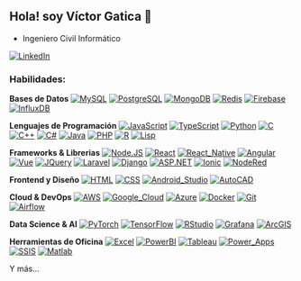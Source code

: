 ## Hola! soy Víctor Gatica 👋
- Ingeniero Civil Informático

[![LinkedIn](https://img.shields.io/badge/LinkedIn-1575F9?style=for-the-badge&logo=linkedin&logoColor=white&labelColor=101010)](https://www.linkedin.com/in/gaticavm9/)


### Habilidades:
**Bases de Datos** 
[![MySQL](https://img.shields.io/badge/MySQL-E87812?style=for-the-badge&logo=mysql&logoColor=white&labelColor=101010)]()
[![PostgreSQL](https://img.shields.io/badge/PostgreSQL-4479A1?style=for-the-badge&logo=postgresql&logoColor=white&labelColor=101010)]()
[![MongoDB](https://img.shields.io/badge/MongoDB-47A248?style=for-the-badge&logo=mongodb&logoColor=white&labelColor=101010)]()
[![Redis](https://img.shields.io/badge/Redis-DC382D?style=for-the-badge&logo=redis&logoColor=white&labelColor=101010)]()
[![Firebase](https://img.shields.io/badge/Firebase-FFCA28?style=for-the-badge&logo=firebase&logoColor=white&labelColor=101010)]()
[![InfluxDB](https://img.shields.io/badge/InfluxDB-22ADF6?style=for-the-badge&logo=influxdb&logoColor=white&labelColor=101010)]()
</br>

**Lenguajes de Programación**
[![JavaScript](https://img.shields.io/badge/JavaScript-F7DF1E?style=for-the-badge&logo=javascript&logoColor=white&labelColor=101010)]()
[![TypeScript](https://img.shields.io/badge/TypeScript-3178C6?style=for-the-badge&logo=typescript&logoColor=white&labelColor=101010)]()
[![Python](https://img.shields.io/badge/Python-3776AB?style=for-the-badge&logo=python&logoColor=white&labelColor=101010)]()
[![C](https://img.shields.io/badge/C-A8B9CC?style=for-the-badge&logo=c&logoColor=white&labelColor=101010)]()
[![C++](https://img.shields.io/badge/C++-00599C?style=for-the-badge&logo=cplusplus&logoColor=white&labelColor=101010)]()
[![C#](https://img.shields.io/badge/C%23-239120?style=for-the-badge&logo=csharp&logoColor=white&labelColor=101010)]()
[![Java](https://img.shields.io/badge/Java-007396?style=for-the-badge&logo=java&logoColor=white&labelColor=101010)]()
[![PHP](https://img.shields.io/badge/PHP-777BB4?style=for-the-badge&logo=php&logoColor=white&labelColor=101010)]()
[![R](https://img.shields.io/badge/R-276DC3?style=for-the-badge&logo=r&logoColor=white&labelColor=101010)]()
[![Lisp](https://img.shields.io/badge/Lisp-3E333C?style=for-the-badge&logo=lisp&logoColor=white&labelColor=101010)]()
</br>

**Frameworks & Librerias**
[![Node.JS](https://img.shields.io/badge/Node.JS-339933?style=for-the-badge&logo=node.js&logoColor=white&labelColor=101010)]()
[![React](https://img.shields.io/badge/React-61dafb?style=for-the-badge&logo=react&logoColor=white&labelColor=101010)]()
[![React_Native](https://img.shields.io/badge/React_Native-61DAFB?style=for-the-badge&logo=react&logoColor=white&labelColor=101010)]()
[![Angular](https://img.shields.io/badge/Angular-DD0031?style=for-the-badge&logo=angular&logoColor=white&labelColor=101010)]()
[![Vue](https://img.shields.io/badge/Vue-4FC08D?style=for-the-badge&logo=vue.js&logoColor=white&labelColor=101010)]()
[![JQuery](https://img.shields.io/badge/JQuery-0769AD?style=for-the-badge&logo=jquery&logoColor=white&labelColor=101010)]()
[![Laravel](https://img.shields.io/badge/Laravel-FF2D20?style=for-the-badge&logo=laravel&logoColor=white&labelColor=101010)]()
[![Django](https://img.shields.io/badge/Django-092E20?style=for-the-badge&logo=django&logoColor=white&labelColor=101010)]()
[![ASP.NET](https://img.shields.io/badge/ASP.NET-5C2D91?style=for-the-badge&logo=.net&logoColor=white&labelColor=101010)]()
[![Ionic](https://img.shields.io/badge/Ionic-1575F9?style=for-the-badge&logo=ionic&logoColor=white&labelColor=101010)]()
[![NodeRed](https://img.shields.io/badge/NodeRed-8F0000?style=for-the-badge&logo=nodered&logoColor=white&labelColor=101010)]()
</br>

**Frontend y Diseño**
[![HTML](https://img.shields.io/badge/HTML-E34F26?style=for-the-badge&logo=html5&logoColor=white&labelColor=101010)]()
[![CSS](https://img.shields.io/badge/CSS-1572B6?style=for-the-badge&logo=css3&logoColor=white&labelColor=101010)]()
[![Android_Studio](https://img.shields.io/badge/Android_Studio-3DDC84?style=for-the-badge&logo=android-studio&logoColor=white&labelColor=101010)]()
[![AutoCAD](https://img.shields.io/badge/AutoCAD-0696D7?style=for-the-badge&logo=autocad&logoColor=white&labelColor=101010)]()
</br>

**Cloud & DevOps**
[![AWS](https://img.shields.io/badge/AWS-232F3E?style=for-the-badge&logo=amazon-aws&logoColor=white&labelColor=101010)]()
[![Google_Cloud](https://img.shields.io/badge/Google_Cloud-4285F4?style=for-the-badge&logo=googlecloud&logoColor=white&labelColor=101010)]()
[![Azure](https://img.shields.io/badge/Azure-0089D6?style=for-the-badge&logo=microsoftazure&logoColor=white&labelColor=101010)]()
[![Docker](https://img.shields.io/badge/Docker-2496ED?style=for-the-badge&logo=docker&logoColor=white&labelColor=101010)]()
[![Git](https://img.shields.io/badge/Git-F05032?style=for-the-badge&logo=git&logoColor=white&labelColor=101010)]()
[![Airflow](https://img.shields.io/badge/Airflow-017CEE?style=for-the-badge&logo=apacheairflow&logoColor=white&labelColor=101010)]()
</br>

**Data Science & AI**
[![PyTorch](https://img.shields.io/badge/PyTorch-EE4C2C?style=for-the-badge&logo=pytorch&logoColor=white&labelColor=101010)]()
[![TensorFlow](https://img.shields.io/badge/TensorFlow-FF6F00?style=for-the-badge&logo=tensorflow&logoColor=white&labelColor=101010)]()
[![RStudio](https://img.shields.io/badge/RStudio-75AADB?style=for-the-badge&logo=rStudio&logoColor=white&labelColor=101010)]()
[![Grafana](https://img.shields.io/badge/Grafana-F46800?style=for-the-badge&logo=grafana&logoColor=white&labelColor=101010)]()
[![ArcGIS](https://img.shields.io/badge/ArcGIS-80CDC1?style=for-the-badge&logo=arcgis&logoColor=white&labelColor=101010)]()
</br>

**Herramientas de Oficina**
[![Excel](https://img.shields.io/badge/Excel-217346?style=for-the-badge&logo=microsoftexcel&logoColor=white&labelColor=101010)]()
[![PowerBI](https://img.shields.io/badge/PowerBI-F2C811?style=for-the-badge&logo=powerbi&logoColor=white&labelColor=101010)]()
[![Tableau](https://img.shields.io/badge/Tableau-E97627?style=for-the-badge&logo=tableau&logoColor=white&labelColor=101010)]()
[![Power_Apps](https://img.shields.io/badge/Power_Apps-752BC2?style=for-the-badge&logo=microsoftpowerapps&logoColor=white&labelColor=101010)]()
[![SSIS](https://img.shields.io/badge/SSIS-5A69A6?style=for-the-badge&logo=microsoftsqlserver&logoColor=white&labelColor=101010)]()
[![Matlab](https://img.shields.io/badge/Matlab-0076A8?style=for-the-badge&logo=mathworks&logoColor=white&labelColor=101010)]()
</br>

Y más...

<!--
**gaticavm9/Gaticavm9** is a ✨ _special_ ✨ repository because its `README.md` (this file) appears on your GitHub profile.

Here are some ideas to get you started:

- 🔭 I’m currently working on ...
- 🌱 I’m currently learning ...
- 👯 I’m looking to collaborate on ...
- 🤔 I’m looking for help with ...
- 💬 Ask me about ...
- 📫 How to reach me: ...
- 😄 Pronouns: ...
- ⚡ Fun fact: ...
-->
